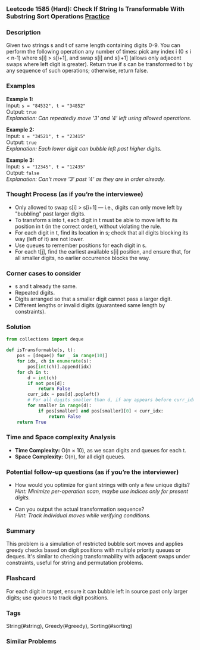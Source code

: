 ### Leetcode 1585 (Hard): Check If String Is Transformable With Substring Sort Operations [Practice](https://leetcode.com/problems/check-if-string-is-transformable-with-substring-sort-operations)

### Description  
Given two strings s and t of same length containing digits 0-9. You can perform the following operation any number of times: pick any index i (0 ≤ i < n-1) where s[i] > s[i+1], and swap s[i] and s[i+1] (allows only adjacent swaps where left digit is greater). Return true if s can be transformed to t by any sequence of such operations; otherwise, return false.

### Examples  
**Example 1:**  
Input: `s = "84532", t = "34852"`  
Output: `true`  
*Explanation: Can repeatedly move '3' and '4' left using allowed operations.*

**Example 2:**  
Input: `s = "34521", t = "23415"`  
Output: `true`  
*Explanation: Each lower digit can bubble left past higher digits.*

**Example 3:**  
Input: `s = "12345", t = "12435"`  
Output: `false`  
*Explanation: Can't move '3' past '4' as they are in order already.*

### Thought Process (as if you’re the interviewee)  
- Only allowed to swap s[i] > s[i+1] — i.e., digits can only move left by "bubbling" past larger digits.
- To transform s into t, each digit in t must be able to move left to its position in t (in the correct order), without violating the rule.
- For each digit in t, find its location in s; check that all digits blocking its way (left of it) are not lower.
- Use queues to remember positions for each digit in s.
- For each t[j], find the earliest available s[i] position, and ensure that, for all smaller digits, no earlier occurrence blocks the way.

### Corner cases to consider  
- s and t already the same.
- Repeated digits.
- Digits arranged so that a smaller digit cannot pass a larger digit.
- Different lengths or invalid digits (guaranteed same length by constraints).

### Solution

```python
from collections import deque

def isTransformable(s, t):
    pos = [deque() for _ in range(10)]
    for idx, ch in enumerate(s):
        pos[int(ch)].append(idx)
    for ch in t:
        d = int(ch)
        if not pos[d]:
            return False
        curr_idx = pos[d].popleft()
        # For all digits smaller than d, if any appears before curr_idx, cannot swap d to front
        for smaller in range(d):
            if pos[smaller] and pos[smaller][0] < curr_idx:
                return False
    return True
```

### Time and Space complexity Analysis  
- **Time Complexity:** O(n × 10), as we scan digits and queues for each t.
- **Space Complexity:** O(n), for all digit queues.

### Potential follow-up questions (as if you’re the interviewer)  
- How would you optimize for giant strings with only a few unique digits?  
  *Hint: Minimize per-operation scan, maybe use indices only for present digits.*

- Can you output the actual transformation sequence?  
  *Hint: Track individual moves while verifying conditions.*

### Summary
This problem is a simulation of restricted bubble sort moves and applies greedy checks based on digit positions with multiple priority queues or deques. It's similar to checking transformability with adjacent swaps under constraints, useful for string and permutation problems.


### Flashcard
For each digit in target, ensure it can bubble left in source past only larger digits; use queues to track digit positions.

### Tags
String(#string), Greedy(#greedy), Sorting(#sorting)

### Similar Problems
